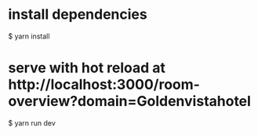 # install dependencies
$ yarn install

# serve with hot reload at http://localhost:3000/room-overview?domain=Goldenvistahotel
$ yarn run dev